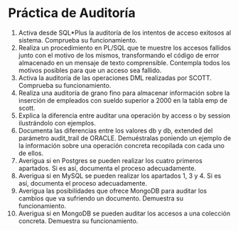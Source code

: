# Práctica de Auditoría
1. Activa desde SQL*Plus la auditoría de los intentos de acceso exitosos al sistema. Comprueba su funcionamiento.
2. Realiza un procedimiento en PL/SQL que te muestre los accesos fallidos junto con el motivo de los mismos, transformando el código de error almacenado en un mensaje de texto comprensible. Contempla todos los motivos posibles para que un acceso sea fallido.
3. Activa la auditoría de las operaciones DML realizadas por SCOTT. Comprueba su funcionamiento.
4. Realiza una auditoría de grano fino para almacenar información sobre la inserción de empleados con sueldo superior a 2000 en la tabla emp de scott.
5. Explica la diferencia entre auditar una operación by access o by session ilustrándolo con ejemplos.
6. Documenta las diferencias entre los valores db y db, extended del parámetro audit_trail de ORACLE. Demuéstralas poniendo un ejemplo de la información sobre una operación concreta recopilada con cada uno de ellos.
7. Averigua si en Postgres se pueden realizar los cuatro primeros apartados. Si es así, documenta el proceso adecuadamente.
8. Averigua si en MySQL se pueden realizar los apartados 1, 3 y 4. Si es así, documenta el proceso adecuadamente.
9. Averigua las posibilidades que ofrece MongoDB para auditar los cambios que va sufriendo un documento. Demuestra su funcionamiento.
10. Averigua si en MongoDB se pueden auditar los accesos a una colección concreta. Demuestra su funcionamiento.
